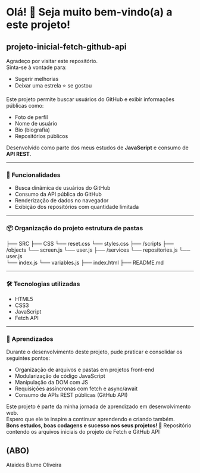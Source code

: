 
# Olá! 👋 Seja muito bem-vindo(a) a este projeto!
## projeto-inicial-fetch-github-api
Agradeço por visitar este repositório.  
Sinta-se à vontade para:
- Sugerir melhorias  
- Deixar uma estrela ⭐ se gostou  

Este projeto permite buscar usuários do GitHub e exibir informações públicas como:
- Foto de perfil
- Nome de usuário
- Bio (biografia)
- Repositórios públicos

Desenvolvido como parte dos meus estudos de **JavaScript** e consumo de **API REST**.

---

### 🚀 Funcionalidades

- Busca dinâmica de usuários do GitHub
- Consumo da API pública do GitHub
- Renderização de dados no navegador
- Exibição dos repositórios com quantidade limitada

---

### 📦 Organização do projeto estrutura de pastas

├── SRC
 ├── CSS
  └── reset.css
  └── styles.css
├── /scripts
 ├── /objects
  └── screen.js
  └── user.js
├── /services
    └── repositories.js
    └── user.js  
   └── index.js
   └── variables.js
├── index.html
├── README.md

---

### 🛠️ Tecnologias utilizadas

- HTML5  
- CSS3  
- JavaScript  
- Fetch API

---

### 🧠 Aprendizados

Durante o desenvolvimento deste projeto, pude praticar e consolidar os seguintes pontos:

- Organização de arquivos e pastas em projetos front-end
- Modularização de código JavaScript
- Manipulação da DOM com JS
- Requisições assíncronas com fetch e async/await
- Consumo de APIs REST públicas (GitHub API)

Este projeto é parte da minha jornada de aprendizado em desenvolvimento web.  
Espero que ele te inspire a continuar aprendendo e criando também.  
**Bons estudos, boas codagens e sucesso nos seus projetos! 🚀**
Repositório contendo os arquivos iniciais do projeto de Fetch e GitHub API

## (ABO)
Ataides Blume Oliveira